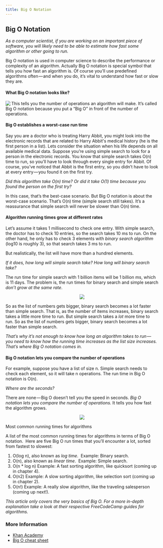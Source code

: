 ```yaml
---
title: Big O Notation
---
```

## Big O Notation

*As a computer scientist, if you are working on an important piece of software, you will likely need to be able to estimate how fast some algorithm or other going to run.*

Big O notation is used in computer science to describe the performance or complexity of an algorithm. Actually Big O notation is special symbol that tells you how fast an algorithm is. Of course you’ll use predefined algorithms often — and when you do, it’s vital to understand how fast or slow they are.

#### What Big O notation looks like?

<img align="left" src="https://user-images.githubusercontent.com/5860906/31781171-74c6b48a-b500-11e7-9626-f715b37b10f0.png">
This tells you the number of operations an algorithm will make. It’s called Big O notation because you put a “Big O” in front of the number of operations.
<br clear="left"/> 

#### Big O establishes a worst-case run time

Say you are a doctor who is treating Harry Abbit, you might look into the electronic records that are related to Harry Abbit's medical history (he is the first person in a list). Lets consider the situation when his life depends on all available medical data.
Suppose you’re using simple search to look for a person in the electronic records. You know that simple search takes O(n) time to run, so you’ll have to look through every single entry for Abbit. Of course, you’ve noticed that Abbit is the first entry, so you didn’t have to look at every entry — you found it on the first try.

*Did this algorithm take O(n) time? Or did it take O(1) time because you found the person on the first try?*

In this case, that’s the best-case scenario. But Big O notation is about the worst-case scenario. That’s O(n) time (simple search still takes). It’s a reassurance that simple search will never be slower than O(n) time.

#### Algorithm running times grow at different rates

Let’s assume it takes 1 millisecond to check one entry. With simple search, the doctor has to check 10 entries, so the search takes 10 ms to run. On the other hand, he only has to check 3 elements with *binary search algorithm* (log10 is roughly 3), so that search takes 3 ms to run. 

But realistically, the list will have more than a hundred elements. 

*If it does, how long will simple search take? How long will binary search take?*

The run time for simple search with 1 billion items will be 1 billion ms, which is 11 days. The problem is, the run times for binary search and simple search *don’t grow at the same rate*.

<p align="center">
  <img src="https://user-images.githubusercontent.com/5860906/31781165-723a053c-b500-11e7-937c-7b33db281efe.png">
</p>

So as the list of numbers gets bigger, binary search becomes a lot faster than simple search. That is, as the number of items increases, binary search takes a little more time to run. But simple search takes a *lot* more time to run. So as the list of numbers gets bigger, binary search becomes a lot faster than simple search. 

*That’s why it’s not enough to know how long an algorithm takes to run — you need to know how the running time increases as the list size increases. That’s where Big O notation comes in.*

#### Big O notation lets you compare the number of operations

For example, suppose you have a list of size n. Simple search needs to check each element, so it will take n operations. The run time in Big O notation is O(n). 

*Where are the seconds?*

There are none — Big O doesn’t tell you the speed in seconds. *Big O notation lets you compare the number of operations.* It tells you how fast the algorithm grows.

<p align="center">
  <img src="https://user-images.githubusercontent.com/5860906/31781175-768c208e-b500-11e7-9718-e632d1391e2d.png">
</p

#### Most common running times for algorithms

A list of the most common running times for algorithms in terms of Big O notation. 
Here are five Big O run times that you’ll encounter a lot, sorted from fastest to slowest:
1. O(log n), also known as *log time*. 
   Example: Binary search.
2. O(n), also known as *linear time*. 
   Example: Simple search.
3. O(n * log n)
   Example: A fast sorting algorithm, like quicksort (coming up in chapter 4).
4. O(n2)
   Example: A slow sorting algorithm, like selection sort (coming up in chapter 2).
5. O(n!)
   Example: A really slow algorithm, like the traveling salesperson (coming up next!).

*This article only covers the very basics of Big O. For a more in-depth explanation take a look at their respective FreeCodeCamp guides for algorithms.*

### More Information

- [Khan Academy](https://www.khanacademy.org/computing/computer-science/algorithms/asymptotic-notation/a/big-o-notation)
- [Big O cheat sheet](http://bigocheatsheet.com/)

